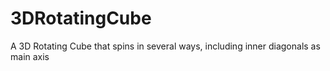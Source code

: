 # 3DRotatingCube
A 3D Rotating Cube that spins in several ways, including inner diagonals as main axis
